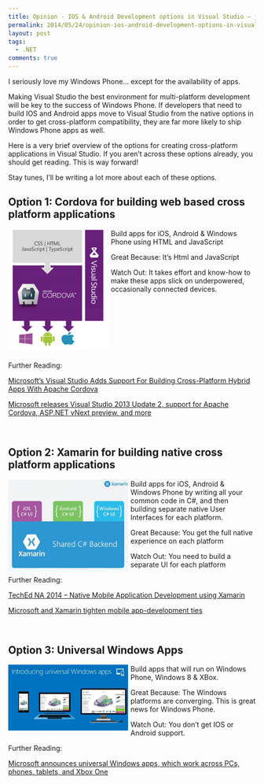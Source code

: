 ```yaml
---
title: Opinion - IOS & Android Development options in Visual Studio – just what Windows Phone needs
permalink: 2014/05/24/opinion-ios-android-development-options-in-visual-studio-just-what-windows-phone-needs/
layout: post
tags:
  - .NET
comments: true
---
```


I seriously love my Windows Phone... except for the availability of apps.

Making Visual Studio the best environment for multi-platform development will be key to the success of Windows Phone. If developers that need to build IOS and Android apps move to Visual Studio from the native options in order to get cross-platform compatibility, they are far more likely to ship Windows Phone apps as well.

Here is a very brief overview of the options for creating cross-platform applications in Visual Studio. If you aren’t across these options already, you should get reading. This is way forward!

Stay tunes, I’ll be writing a lot more about each of these options.
<h2>Option 1: Cordova for building web based cross platform applications</h2>
<a href="./images/image16.png"><img style="background-image:none;float:left;padding-top:0;padding-left:0;margin:0 5px 0 0;display:inline;padding-right:0;border:0;" title="image" src="./images/image16.png" alt="image" width="204" height="244" align="left" border="0" /></a>

Build apps for iOS, Android & Windows Phone using HTML and JavaScript

Great Because: It’s Html and JavaScript

Watch Out: It takes effort and know-how to make these apps slick on underpowered, occasionally connected devices.

 

 

 

 

Further Reading:

<a href="http://techcrunch.com/2014/05/12/microsofts-visual-studio-adds-support-for-building-cross-platform-hybrid-apps-with-apache-cordova" target="_blank">Microsoft’s Visual Studio Adds Support For Building Cross-Platform Hybrid Apps With Apache Cordova</a>

<a href="http://thenextweb.com/microsoft/2014/05/12/microsoft-releases-visual-studio-2013-update-2-support-apache-cordova-asp-net-vnext-preview/" target="_blank">Microsoft releases Visual Studio 2013 Update 2, support for Apache Cordova, ASP.NET vNext preview, and more</a>

 
<h2>Option 2: Xamarin for building native cross platform applications</h2>
<a href="./images/image17.png"><img style="background-image:none;float:left;padding-top:0;padding-left:0;margin:0 5px 0 0;display:inline;padding-right:0;border:0;" title="image" src="./images/image17.png" alt="image" width="244" height="186" align="left" border="0" /></a>

Build apps for iOS, Android & Windows Phone by writing all your common code in C#, and then building separate native User Interfaces for each platform.

Great Because: You get the full native experience on each platform

Watch Out: You need to build a separate UI for each platform

Further Reading:

<a title="http://stuff.seans.com/2014/05/15/teched-na-2014-native-mobile-application-development-using-xamarin/" href="http://stuff.seans.com/2014/05/15/teched-na-2014-native-mobile-application-development-using-xamarin/" target="_blank">TechEd NA 2014 – Native Mobile Application Development using Xamarin</a>

<a href="http://www.zdnet.com/microsoft-and-xamarin-tighten-mobile-app-development-ties-7000023143/" target="_blank">Microsoft and Xamarin tighten mobile app-development ties</a>

 
<h2>Option 3: Universal Windows Apps</h2>
<a href="./images/image18.png"><img style="background-image:none;float:left;padding-top:0;padding-left:0;margin:0 5px 0 0;display:inline;padding-right:0;border:0;" title="image" src="./images/image18.png" alt="image" width="244" height="134" align="left" border="0" /></a>

Build apps that will run on Windows Phone, Windows 8 & XBox.

Great Because: The Windows platforms are converging. This is great news for Windows Phone.

Watch Out: You don’t get IOS or Android support.

Further Reading:

<a title="http://thenextweb.com/microsoft/2014/04/02/microsoft-build-2014/" href="http://thenextweb.com/microsoft/2014/04/02/microsoft-build-2014/" target="_blank">Microsoft announces universal Windows apps, which work across PCs, phones, tablets, and Xbox One</a>

